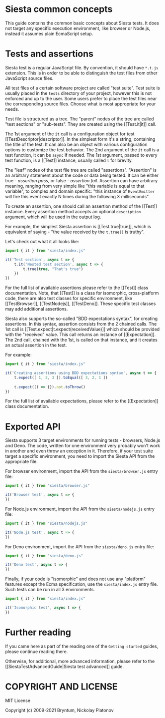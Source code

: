 Siesta common concepts
======================

This guide contains the common basic concepts about Siesta tests. It does not target any specific execution environment, like browser or Node.js, instead it assumes plain EcmaScript setup.


Tests and assertions
====================

Siesta test is a regular JavaScript file. By convention, it should have `*.t.js` extension. This is in order to be able to distinguish the test files from other JavaScript source files.

All test files of a certain software project are called "test suite". Test suite is usually placed in the `tests` directory of your project, however this is not enforced and up to the user. Some users prefer to place the test files near the corresponding source files. Choose what is most appropriate for your needs.

Test file is structured as a tree. The "parent" nodes of the tree are called "test sections" or "sub-tests". They are created using the [[Test.it|it]] call. 

The 1st argument of the `it` call is a configuration object for test [[TestDescriptor|descriptor]]. In the simplest form it's a string, containing the title of the test. It can also be an object with various configuration options to customize the test behavior. The 2nd argument of the `it` call is a test function, it can be `async` if needed. The 1st argument, passed to every test function, is a [[Test]] instance, usually called `t` for brevity. 

The "leaf" nodes of the test file tree are called "assertions". "Assertion" is an arbitrary statement about the code or data being tested. It can be either true - *assertion pass*, or false - *assertion fail*. Assertion can have arbitrary meaning, ranging from very simple like "this variable is equal to that variable", to complex and domain specific: "this instance of `EventEmitter` will fire this event exactly N times during the following X milliseconds".

To create an assertion, one should call an assertion method of the [[Test]] instance. Every assertion method accepts an optional `description` argument, which will be used in the output log.

For example, the simplest Siesta assertion is [[Test.true|true]], which is equivalent of saying - "the value received by the `t.true()` is truthy". 

Let's check out what it all looks like:
```javascript
import { it } from "siesta/index.js"

it('Test section', async t => {
    t.it('Nested test section', async t => {
        t.true(true, "That's true")
    })
})
```

For the full list of available assertions please refer to the [[Test]] class documentation. Note, that [[Test]] is a class for isomorphic, cross-platform code, there are also test classes for specific environment, like [[TestBrowser]], [[TestNodejs]], [[TestDeno]]. These specific test classes may add additional assertions.

Siesta also supports the so-called "BDD expectations syntax", for creating assertions. In this syntax, assertion consists from the 2 chained calls. The 1st call is [[Test.expect|t.expect(receivedValue)]] which should be provided with the "received" value. This call returns an instance of [[Expectation]]. The 2nd call, chained with the 1st, is called on that instance, and it creates an actual assertion in the test.

For example:
```javascript
import { it } from "siesta/index.js"

it('Creating assertions using BDD expectations syntax', async t => {
    t.expect([ 1, 2, 3 ]).toEqual([ 3, 2, 1 ])
    
    t.expect(() => {}).not.toThrow()
})
```

For the full list of available expectations, please refer to the [[Expectation]] class documentation.

Exported API
============

Siesta supports 3 target environments for running tests - browsers, Node.js and Deno. The code, written for one environment very probably won't work in another and even throw an exception in it. Therefore, if your test suite target a specific environment, you need to import the Siesta API from the appropriate file.

For browser environment, import the API from the `siesta/browser.js` entry file:
```javascript
import { it } from "siesta/browser.js"

it('Browser test', async t => {
})
```

For Node.js environment, import the API from the `siesta/nodejs.js` entry file:
```javascript
import { it } from "siesta/nodejs.js"

it('Node.js test', async t => {
})
```

For Deno environment, import the API from the `siesta/deno.js` entry file:
```javascript
import { it } from "siesta/deno.js"

it('Deno test', async t => {
})
```

Finally, if your code is "isomorphic" and does not use any "platform" features except the Ecma specification, use the `siesta/index.js` entry file. Such tests can be run in all 3 environments.
```javascript
import { it } from "siesta/index.js"

it('Isomorphic test', async t => {
})
```


Further reading
===============

If you came here as part of the reading one of the `Getting started` guides, please continue reading there.

Otherwise, for additional, more advanced information, please refer to the [[SiestaTestAdvancedGuide|Siesta test advanced]] guide.


COPYRIGHT AND LICENSE
=================

MIT License

Copyright (c) 2009-2021 Bryntum, Nickolay Platonov
